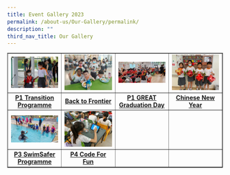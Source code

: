 ```yaml
---
title: Event Gallery 2023
permalink: /about-us/Our-Gallery/permalink/
description: ""
third_nav_title: Our Gallery
---
```

<table style="border-collapse: collapse; width: 100%;" border="1">
<tbody>
<tr>
<td style="width: 25%;"><img src="/images/EG23-P1.jpg"></td>
<td style="width: 25%;"><img src="/images/EG23-B2F.jpg"></td>
<td style="width: 25%;"><img src="/images/GREAT 1.jpg"></td>
<td style="width: 25%;"><img src="/images/CNY 5.jpg"></td>
</tr>
<tr>
<td style="width: 20%; text-align: center;"><strong><a href="/p1-transition-programme-2023/" target="_blank" rel="noopener">P1 Transition Programme</a></strong></td>
<td style="width: 20%; text-align: center;"><strong><a href="/back-to-frontier/" target="_blank" rel="noopener">Back to Frontier</a></strong></td>
<td style="width: 20%; text-align: center;"><strong><a href="/P1-GREAT-Grad-Day/" target="_blank" rel="noopener">P1 GREAT Graduation Day</a></strong></td>
<td style="width: 20%; text-align: center;"><strong><a href="/CNY-2023/" target="_blank" rel="noopener">Chinese New Year</a></strong></td>
<tr>
<td style="width: 25%;"><img src="/images/SwimSafer1.jpg"></td>
<td style="width: 25%;"><img src="/images/CFF 2.jpg"></td>
<td></td>
<td></td>
</tr>
<tr>
<td style="width: 20%; text-align: center;"><strong><a href="/SwimSafer-programme/" target="_blank" rel="noopener">P3 SwimSafer Programme</a></strong></td>
<td style="width: 20%; text-align: center;"><strong><a href="/P4-CFF/" target="_blank" rel="noopener">P4 Code For Fun</a></strong></td>
<td style="width: 20%; text-align: center;"><strong><a></a></strong></td>
<td style="width: 20%; text-align: center;"><strong><a></a></strong></td>
</tr>